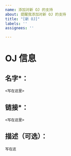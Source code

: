 ```yaml
---
name: 添加对新 OJ 的支持
about: 提醒我添加对新 OJ 的支持
title: "[新 OJ]"
labels: ''
assignees: ''

---
```


# OJ 信息
## 名字*：
`<写在这里>`
## 链接*：
`<写在这里>`
## 描述（可选）：
```
写在这
```
